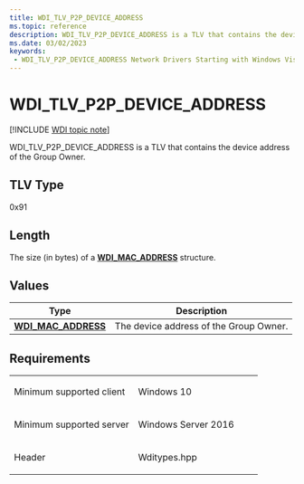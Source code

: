 ```yaml
---
title: WDI_TLV_P2P_DEVICE_ADDRESS
ms.topic: reference
description: WDI_TLV_P2P_DEVICE_ADDRESS is a TLV that contains the device address of the Group Owner.
ms.date: 03/02/2023
keywords:
 - WDI_TLV_P2P_DEVICE_ADDRESS Network Drivers Starting with Windows Vista
---
```


# WDI\_TLV\_P2P\_DEVICE\_ADDRESS

[!INCLUDE [WDI topic note](../includes/wdi-version-warning.md)]


WDI\_TLV\_P2P\_DEVICE\_ADDRESS is a TLV that contains the device address of the Group Owner.

## TLV Type


0x91

## Length


The size (in bytes) of a [**WDI\_MAC\_ADDRESS**](/windows-hardware/drivers/ddi/dot11wdi/ns-dot11wdi-_wdi_mac_address) structure.

## Values


| Type                                              | Description                            |
|---------------------------------------------------|----------------------------------------|
| [**WDI\_MAC\_ADDRESS**](/windows-hardware/drivers/ddi/dot11wdi/ns-dot11wdi-_wdi_mac_address) | The device address of the Group Owner. |

 

## Requirements

<table>
<colgroup>
<col width="50%" />
<col width="50%" />
</colgroup>
<tbody>
<tr class="odd">
<td><p>Minimum supported client</p></td>
<td><p>Windows 10</p></td>
</tr>
<tr class="even">
<td><p>Minimum supported server</p></td>
<td><p>Windows Server 2016</p></td>
</tr>
<tr class="odd">
<td><p>Header</p></td>
<td>Wditypes.hpp</td>
</tr>
</tbody>
</table>

 

